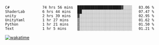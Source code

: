 <!--START_SECTION:waka-->

```text
C#               74 hrs 56 mins  ████████████████████▓░░░░   83.06 %
ShaderLab        6 hrs 44 mins   ██░░░░░░░░░░░░░░░░░░░░░░░   07.47 %
unity            2 hrs 39 mins   ▓░░░░░░░░░░░░░░░░░░░░░░░░   02.95 %
UnityYaml        1 hr 27 mins    ▒░░░░░░░░░░░░░░░░░░░░░░░░   01.62 %
Python           1 hr 21 mins    ▒░░░░░░░░░░░░░░░░░░░░░░░░   01.50 %
Text             1 hr 5 mins     ▒░░░░░░░░░░░░░░░░░░░░░░░░   01.21 %
```

<!--END_SECTION:waka-->
[![wakatime](https://wakatime.com/badge/user/6c2f442e-41b4-42e3-bc06-d5d8203ad1da.svg)](https://wakatime.com/@6c2f442e-41b4-42e3-bc06-d5d8203ad1da)
